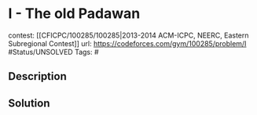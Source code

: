# I - The old Padawan

contest: [[CFICPC/100285/100285|2013-2014 ACM-ICPC, NEERC, Eastern Subregional Contest]]
url: https://codeforces.com/gym/100285/problem/I
#Status/UNSOLVED
Tags: #

## Description

## Solution

